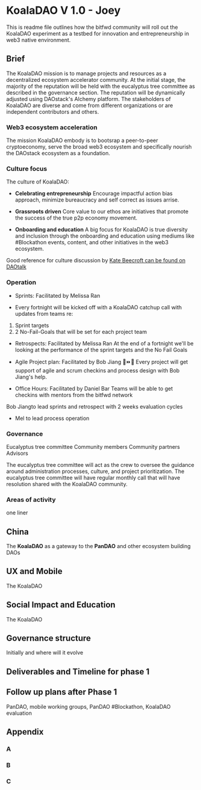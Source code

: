 # KoalaDAO V 1.0 - Joey
 This is readme file outlines how the bitfwd community will roll out the KoalaDAO experiment as a testbed for innovation and entrepreneurship in web3 native environment. 

## Brief
The KoalaDAO mission is to manage projects and resources as a decentralized ecosystem accelerator community. At the initial stage, the majority of the reputation will be held with the eucalyptus tree committee as described in the governance section. The reputation will be dynamically adjusted using DAOstack's Alchemy platform. The stakeholders of KoalaDAO are diverse and come from different organizations or are independent contributors and others. 

### Web3 ecosystem acceleration
The mission KoalaDAO embody is to bootsrap a peer-to-peer cryptoeconomy, serve the broad web3 ecosystem and specifically nourish the DAOstack ecosystem as a foundation.

### Culture focus
The culture of KoalaDAO:
- **Celebrating entrepreneurship**
 Encourage impactful action bias approach, minimize bureaucracy and self correct as issues arrise. 
 
 - **Grassroots driven** 
  Core value to our ethos are initiatives that promote the success of the true p2p economy movement. 
  
  - **Onboarding and education** 
  A big focus for KoalaDAO is true diversity and inclusion through the onboarding and education using mediums like #Blockathon events, content, and other initiatives in the web3 ecosystem.  

Good reference for culture discussion by [Kate Beecroft can be found on DAOtalk](https://daotalk.org/t/do-we-have-a-culture-of-bureacracy-in-genesis/670)

### Operation
- Sprints: Facilitated by Melissa Ran
* Every fortnight will be kicked off with a KoalaDAO catchup call with updates from teams re:
1. Sprint targets
2. 2 No-Fail-Goals that will be set for each project team

- Retrospects: Facilitated by Melissa Ran
At the end of a fortnight we'll be looking at the performance of the sprint targets and the No Fail Goals

- Agile Project plan: Facilitated by Bob Jiang 🐲⏩🌈
Every project will get support of agile and scrum checkins and process design with Bob Jiang's help.

- Office Hours: Facilitated by Daniel Bar 
Teams will be able to get checkins with mentors from the bitfwd network

Bob Jiangto lead sprints and retrospect with 2 weeks evaluation cycles
- Mel to lead process operation

### Governance 
Eucalyptus tree committee 
Community members
Community partners
Advisors

The eucalyptus tree committee will act as the crew to oversee the guidance around administration processes, culture, and project prioritization. The eucalyptus tree committee will have regular monthly call that will have resolution shared with the KoalaDAO community.


### Areas of activity
one liner



## China
The **KoalaDAO** as a gateway to the **PanDAO** and other ecosystem building DAOs

## UX and Mobile
The KoalaDAO

## Social Impact and Education
The KoalaDAO

## Governance structure
Initially and where will it evolve

## Deliverables and Timeline for phase 1 

## Follow up plans after Phase 1
PanDAO, mobile working groups, PanDAO #Blockathon, KoalaDAO evaluation 

## Appendix 

### A

### B

### C

